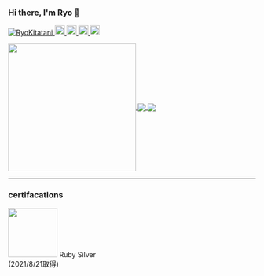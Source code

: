 ### Hi there, I'm Ryo 👋

<p align="left"> 
  <a href="https://github.com/RyoKitatani/RyoKitatani/">
    <img src="https://komarev.com/ghpvc/?username=RyoKitatani" alt="RyoKitatani"/>
  </a>
  <a href="http://twitter.com/ryo____eng">
    <img height="20" src="https://img.shields.io/twitter/follow/ryo____eng?label=Twitter&logo=twitter&style=flat" />
  </a>
  <a href="https://github.com/RyoKitatani">
    <img height="20" src="https://img.shields.io/github/followers/RyoKitatani?label=follow&logo=github&style=flat" />
  </a>
  <a href="http://qiita.com/ryo___eng">
    <img height="20" src="https://qiita-badge.apiapi.app/s/ryo___eng/posts.svg" />
  </a>
  <a href="http://qiita.com/ryo___eng">
    <img height="20" src="https://qiita-badge.apiapi.app/s/ryo___eng/contributions.svg" />
  </a>
</p>

<a href="https://github.com/RyoKitatani">
  <img align="center" src="https://github-profile-summary-cards.vercel.app/api/cards/profile-details?username=RyoKitatani&theme=vue" height="260px" style="max-width:100%;" />
<a href="https://github.com/RyoKitatani">
  <img align="center" src="https://github-readme-stats.vercel.app/api?username=RyoKitatani&show_icons=true&hide_border=true&count_private=true" />
</a>
<a href="https://github.com/RyoKitatani">
  <img align="center" src="https://github-readme-stats.vercel.app/api/top-langs/?username=RyoKitatani&layout=compact&langs_count=6&hide=coffeescript&hide_border=true" />
</a>


----

### certifacations
<img src="https://user-images.githubusercontent.com/77328172/130640591-b84611a7-fde6-40bb-86dd-e7b9545ac1df.png" width="100px">
Ruby Silver <br>
(2021/8/21取得)


